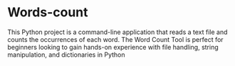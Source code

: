 # Words-count
This Python project is a command-line application that reads a text file and counts the occurrences of each word. The Word Count Tool is perfect for beginners looking to gain hands-on experience with file handling, string manipulation, and dictionaries in Python
